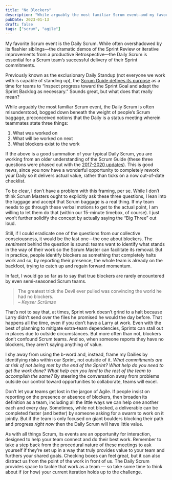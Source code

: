 ```yaml
---
title: "No Blockers"
description: "While arguably the most familiar Scrum event—and my favorite one—the Daily Scrum is often misunderstood, bogged down beneath the weight of people’s Scrum baggage, preconceived notions that the Daily is a status meeting."
pubDate: 2023-01-13
draft: false
tags: ["scrum", "agile"]
---
```


My favorite Scrum event is the Daily Scrum. While often overshadowed by its flashier siblings—the dramatic demos of the Sprint Review or iterative improvements from a productive Retrospective—the Daily Scrum is essential for a Scrum team’s successful delivery of their Sprint commitments.

Previously known as the exclusionary Daily Standup (not everyone we work with is capable of standing up), the [Scrum Guide defines its purpose](https://scrumguides.org/scrum-guide.html#daily-scrum) as a time for teams to “inspect progress toward the Sprint Goal and adapt the Sprint Backlog as necessary.” Sounds great, but what does that really mean?

While arguably the most familiar Scrum event, the Daily Scrum is often misunderstood, bogged down beneath the weight of people’s Scrum baggage, preconceived notions that the Daily is a status meeting wherein teammates state three things:

1. What was worked on
2. What will be worked on next
3. What blockers exist to the work

If the above is a good summation of your typical Daily Scrum, you are working from an older understanding of the Scrum Guide (these three questions were phased out with the [2017-2020 updates](https://alleyinteractive.slack.com/archives/C48K0E737/p1667932869564609?thread_ts=1667932755.853919&cid=C48K0E737)). This is good news, since you now have a wonderful opportunity to completely rework your Daily so it delivers actual value, rather than ticks on a now out-of-date checklist.

To be clear, I don’t have a problem with this framing, per se. While I don’t think Scrum Masters ought to explicitly ask these three questions, I lean into the luggage and accept that Scrum baggage is a real thing. If my team needs to go through these verbal motions to get to the actual point, I am willing to let them do that (within our 15-minute timebox, of course). I just won’t further solidify the concept by actually saying the “Big Three” out loud.

Still, if I could eradicate one of the questions from our collective consciousness, it would be the last one—the one about blockers. The *sentiment*  behind the question is sound: teams want to identify what stands in the way of their work so the Scrum Master can facilitate its removal. But in practice, people identify blockers as something that completely halts work and so, by reporting their presence, the whole team is already on the backfoot, trying to catch up and regain forward momentum.

In fact, I would go so far as to say that true blockers are rarely encountered by even semi-seasoned Scrum teams.

> The greatest trick the Devil ever pulled was convincing the world he had no blockers.<br>
> – <cite>Keyser Scrümze</cite>

That’s not to say that, at times, Sprint work doesn’t grind to a halt because Larry didn’t send over the files he promised he would the day before. That happens all the time, even if you don’t have a Larry at work. Even with the best of planning to mitigate extra-team dependencies, Sprints can stall out in places due to outside circumstances. But more often than not, blockers don’t confound Scrum teams. And so, when someone reports they have no blockers, they aren’t saying anything of value.

I shy away from using the b-word and, instead, frame my Dailies by identifying risks within our Sprint, not outside of it. *What commitments are at risk of not being met by the end of the Sprint? What help do you need to get the work done? What help can you lend to the rest of the team to accomplish the same?* By steering the conversation away from problems outside our control toward opportunities to collaborate, teams will excel.

Don’t let your teams get lost in the jargon of Agile. If people insist on reporting on the presence or absence of blockers, then broaden its definition as a team, including all the little ways we can help one another each and every day. Sometimes, while not blocked, a deliverable can be completed faster (and better) by someone asking for a swarm to work on it jointly. But if the team is only focused on giant boulders blocking their path and progress *right now* then the Daily Scrum will have little value.

As with all things Scrum, its events are an opportunity for interaction, designed to help your team connect and do their best work. Remember to take a step back from the procedural nature of these meetings to ask yourself if they’re set up in a way that truly provides value to your team and furthers your shared goals. Checking boxes can feel great, but it can also distract us from the point of the work in front of us. The Daily Scrum provides space to tackle that work as a team — so take some time to think about if (or how) your current iteration holds up to the challenge.
